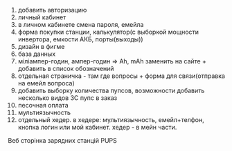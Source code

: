 1. добавить авторизацию
2. личный кабинет
3. в личном кабинете смена пароля, емейла
4. форма покупки станции, калькулятор(с выборкой мощности инвертора, емкости АКБ, порты(выходы))
5. дизайн в фигме
6. база данных
7. міліампер-годин, ампер-годин => Ah, mAh заменить на сайте + добавить в список обозначений
8. отдельная страничка - там где вопросы + форма для связи(отправка на емейл вопроса)
9. добавить выборку количества пупсов, возможности добавить несколько видов ЗС пупс в заказ
10. песочная оплата
11. мультиязычность
12. отдельный хедер. в хедере: мультиязычность, емейл+телфон,
    кнопка логин или мой кабинет. хедер - в мейн части.

Веб сторінка зарядних станцій PUPS
